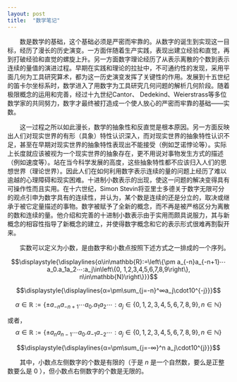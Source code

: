 ```yaml
---
layout: post
title:  "数学笔记"
---
```


&ensp;&ensp;&ensp;&ensp;数是数学的基础，这个基础必须是严密而牢靠的。从数字的诞生到实现这一目标，经历了漫长的历史演变。一方面伴随着生产实践，表现出建立经验和直觉，再到打破经验和直觉的螺旋上升。另一方面数字理论经历了从表示离散的个数到表示连续的量值的演进过程。早期在实践和理论的拉扯中，不可通约性的发现，采用平面几何为工具研究算术，都为这一历史演变发挥了关键性的作用。发展到十五世纪的笛卡尔坐标系时，数学进入了用数字为工具研究几何问题的解析几何阶段。随着极限概念的运用和完善，经过十九世纪Cantor、 Dedekind、Weierstrass等多位数学家的共同努力，数字才最终被打造成一个使人放心的严密而牢靠的基础——实数。

&ensp;&ensp;&ensp;&ensp;这一过程之所以如此漫长，数学的抽象性和反直觉是根本原因。另一方面反映出人们对现实世界的有形（具象）特性认识深入，而对现实世界的抽象特性认识不足，甚至在早期对现实世界的抽象特性表现出不能接受（例如芝诺悖论等）。实际上长度就应该被视为一个现实世界的抽象存在，更不用说对事物发生方式的描述（例如速度等）。站在当今科学发展的高度，这些抽象特性都不应该归入人们的思想世界（理论世界）。因此人们在如何利用数字表示连续的量的问题上经历了难以逾越的心理障碍和现实困难。十进制小数表示的出现，使这一问题的解决变得具有可操作性而且实用。在十六世纪，Simon Stevin将亚里士多德关于数字无限可分的观点引申为数字具有的连续性，并认为，某个数是连续的还是分立的，取决或继承于被它定量描述的事物。数字被赋予了全新的概念，而不再是被严格区分为离散的数和连续的量。他介绍和完善的十进制小数表示由于实用而颇具说服力，其与新概念的相容性指导了新概念的建立，并使得数字概念和它的表示形式很难再割裂开来。

&ensp;&ensp;&ensp;&ensp;实数可以定义为小数，是由数字和小数点按照下述方式之一排成的一个序列。

$$\displaystyle{\displaylines{α\in\mathbb{R}:=\left\{\pm a_{-n}a_{-n+1}⋯a_0.a_1a_2⋯:a_j\in\left\{0, 1,2,3,4,5,6,7,8,9\right\}, n\in\mathbb{N}\right\}}}$$

$$\displaystyle{\displaylines{α=\pm\sum_{j=-n}^∞a_j\cdot10^{-j}}}$$

$$α\in\mathbb{R}:=\left\{\pm a_{-n}a_{-n+1}⋯a_0.a_1a_2⋯:a_j\in\left\{0, 1,2,3,4,5,6,7,8,9\right\}, n\in\mathbb{N}\right\}$$

或者，
$$α\in\mathbb{R}:=\left\{\pm a_{n}a_{n-1}⋯a_0.a_{-1}a_{-2}⋯:a_j\in\left\{0, 1,2,3,4,5,6,7,8,9\right\}, n\in\mathbb{N}\right\}$$

$$\displaystyle{\displaylines{α=\pm\sum_{j=-∞}^n a_j\cdot10^{j}}}$$

&ensp;&ensp;&ensp;&ensp;其中，小数点左侧数字的个数是有限的（于是 $n$ 是一个自然数，要么是正整数要么是 $0$ ），但小数点右侧数字的个数是无限的。
